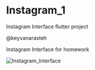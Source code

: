 # Instagram_1
Instagram Interface
flutter project

@keyvanarasteh

Instagram Interface for homework

![Instagram_Interface](https://github.com/13THZOGII/Instagram_1/assets/132939884/3b114305-7667-4bee-ab3a-8fe67f7ba5bf)
